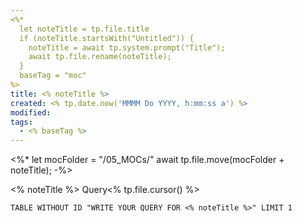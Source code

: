 ```yaml
---
<%*
  let noteTitle = tp.file.title
  if (noteTitle.startsWith("Untitled")) {
	noteTitle = await tp.system.prompt("Title");
	await tp.file.rename(noteTitle);
  } 
  baseTag = "moc"
%>
title: <% noteTitle %>
created: <% tp.date.now('MMMM Do YYYY, h:mm:ss a') %>
modified: 
tags:
  - <% baseTag %>
---
```

<%*
let mocFolder = "/05_MOCs/" 
await tp.file.move(mocFolder + noteTitle);
-%>

<% noteTitle %> Query<% tp.file.cursor() %>

```dataview
TABLE WITHOUT ID "WRITE YOUR QUERY FOR <% noteTitle %>" LIMIT 1
```